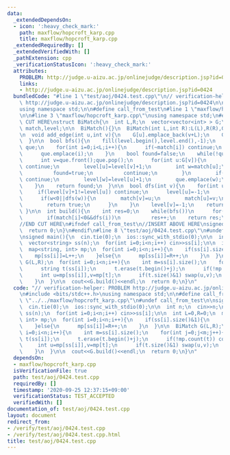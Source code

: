 ```yaml
---
data:
  _extendedDependsOn:
  - icon: ':heavy_check_mark:'
    path: maxflow/hopcroft_karp.cpp
    title: maxflow/hopcroft_karp.cpp
  _extendedRequiredBy: []
  _extendedVerifiedWith: []
  _pathExtension: cpp
  _verificationStatusIcon: ':heavy_check_mark:'
  attributes:
    PROBLEM: http://judge.u-aizu.ac.jp/onlinejudge/description.jsp?id=0424
    links:
    - http://judge.u-aizu.ac.jp/onlinejudge/description.jsp?id=0424
  bundledCode: "#line 1 \"test/aoj/0424.test.cpp\"\n// verification-helper: PROBLEM\
    \ http://judge.u-aizu.ac.jp/onlinejudge/description.jsp?id=0424\n\n#include <bits/stdc++.h>\n\
    using namespace std;\n\n#define call_from_test\n#line 1 \"maxflow/hopcroft_karp.cpp\"\
    \n\n#line 3 \"maxflow/hopcroft_karp.cpp\"\nusing namespace std;\n#endif\n//BEGIN\
    \ CUT HERE\nstruct BiMatch{\n  int L,R;\n  vector<vector<int> > G;\n  vector<int>\
    \ match,level;\n\n  BiMatch(){}\n  BiMatch(int L,int R):L(L),R(R),G(L+R),match(L+R,-1),level(L+R){}\n\
    \n  void add_edge(int u,int v){\n    G[u].emplace_back(v+L);\n    G[v+L].emplace_back(u);\n\
    \  }\n\n  bool bfs(){\n    fill(level.begin(),level.end(),-1);\n    queue<int>\
    \ que;\n    for(int i=0;i<L;i++){\n      if(~match[i]) continue;\n      level[i]=0;\n\
    \      que.emplace(i);\n    }\n    bool found=false;\n    while(!que.empty()){\n\
    \      int v=que.front();que.pop();\n      for(int u:G[v]){\n        if(~level[u])\
    \ continue;\n        level[u]=level[v]+1;\n        int w=match[u];\n        if(w==-1){\n\
    \          found=true;\n          continue;\n        }\n        if(~level[w])\
    \ continue;\n        level[w]=level[u]+1;\n        que.emplace(w);\n      }\n\
    \    }\n    return found;\n  }\n\n  bool dfs(int v){\n    for(int u:G[v]){\n \
    \     if(level[v]+1!=level[u]) continue;\n      level[u]=-1;\n      int w=match[u];\n\
    \      if(w<0||dfs(w)){\n        match[v]=u;\n        match[u]=v;\n        level[v]=-1;\n\
    \        return true;\n      }\n    }\n    level[v]=-1;\n    return false;\n \
    \ }\n\n  int build(){\n    int res=0;\n    while(bfs())\n      for(int i=0;i<L;i++)\n\
    \        if(match[i]<0&&dfs(i))\n          res++;\n    return res;\n  }\n\n};\n\
    //END CUT HERE\n#ifndef call_from_test\n//INSERT ABOVE HERE\nsigned main(){\n\
    \  return 0;\n}\n#endif\n#line 8 \"test/aoj/0424.test.cpp\"\n#undef call_from_test\n\
    \nsigned main(){\n  cin.tie(0);\n  ios::sync_with_stdio(0);\n\n  int n;\n  cin>>n;\n\
    \  vector<string> ss(n);\n  for(int i=0;i<n;i++) cin>>ss[i];\n\n  int L=0,R=0;\n\
    \  map<string, int> mp;\n  for(int i=0;i<n;i++){\n    if(ss[i].size()&1){\n  \
    \    mp[ss[i]]=L++;\n    }else{\n      mp[ss[i]]=R++;\n    }\n  }\n\n  BiMatch\
    \ G(L,R);\n  for(int i=0;i<n;i++){\n    int m=ss[i].size();\n    for(int j=0;j<m;j++){\n\
    \      string t(ss[i]);\n      t.erase(t.begin()+j);\n      if(!mp.count(t)) continue;\n\
    \      int u=mp[ss[i]],v=mp[t];\n      if(t.size()&1) swap(u,v);\n      G.add_edge(u,v);\n\
    \    }\n  }\n\n  cout<<G.build()<<endl;\n  return 0;\n}\n"
  code: "// verification-helper: PROBLEM http://judge.u-aizu.ac.jp/onlinejudge/description.jsp?id=0424\n\
    \n#include <bits/stdc++.h>\nusing namespace std;\n\n#define call_from_test\n#include\
    \ \"../../maxflow/hopcroft_karp.cpp\"\n#undef call_from_test\n\nsigned main(){\n\
    \  cin.tie(0);\n  ios::sync_with_stdio(0);\n\n  int n;\n  cin>>n;\n  vector<string>\
    \ ss(n);\n  for(int i=0;i<n;i++) cin>>ss[i];\n\n  int L=0,R=0;\n  map<string,\
    \ int> mp;\n  for(int i=0;i<n;i++){\n    if(ss[i].size()&1){\n      mp[ss[i]]=L++;\n\
    \    }else{\n      mp[ss[i]]=R++;\n    }\n  }\n\n  BiMatch G(L,R);\n  for(int\
    \ i=0;i<n;i++){\n    int m=ss[i].size();\n    for(int j=0;j<m;j++){\n      string\
    \ t(ss[i]);\n      t.erase(t.begin()+j);\n      if(!mp.count(t)) continue;\n \
    \     int u=mp[ss[i]],v=mp[t];\n      if(t.size()&1) swap(u,v);\n      G.add_edge(u,v);\n\
    \    }\n  }\n\n  cout<<G.build()<<endl;\n  return 0;\n}\n"
  dependsOn:
  - maxflow/hopcroft_karp.cpp
  isVerificationFile: true
  path: test/aoj/0424.test.cpp
  requiredBy: []
  timestamp: '2020-09-25 12:37:15+09:00'
  verificationStatus: TEST_ACCEPTED
  verifiedWith: []
documentation_of: test/aoj/0424.test.cpp
layout: document
redirect_from:
- /verify/test/aoj/0424.test.cpp
- /verify/test/aoj/0424.test.cpp.html
title: test/aoj/0424.test.cpp
---
```

